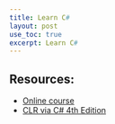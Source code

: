 ```yaml
---
title: Learn C#
layout: post
use_toc: true
excerpt: Learn C#
---
```


## Resources: 
- [Online course](https://learning.oreilly.com/videos/beginning-modern-c/9781789137705/9781789137705-video1_3?autoplay=false)
- [CLR via C# 4th Edition](https://learning.oreilly.com/library/view/clr-via-c/9780735668737/ch03.html)
